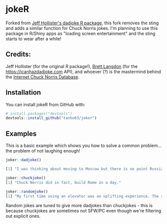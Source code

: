 # jokeR

Forked from [Jeff Hollister's dadjoke R package](https://github.com/jhollist/dadjoke), this fork removes the sting and adds a similar function for Chuck Norris jokes. I'm planning to use this package in R/Shiny apps as "loading screen entertainment" and the sting starts to wear after a while!

## Credits:

Jeff Hollister (for the original R package!), [Brett Langdon](https://brett.is/) (for the <https://icanhazdadjoke.com> API), and whoever (?) is the mastermind behind the [Internet Chuck Norris Database](https://icndb.com). 


## Installation

You can install jokeR from GitHub with:

``` r
# install.packages("devtools")
devtools::install_github("tanho63/joker")
```

## Examples

This is a basic example which shows you how to solve a common problem...  the problem of not laughing enough!

``` r
joker::dadjoke()

[1] "I was thinking about moving to Moscow but there is no point Russian into things."

joker::chuckjoke()
[1] "Chuck Norris did in fact, build Rome in a day."

joker::randomjoke()
[1] "My first time using an elevator was an uplifting experience. The second time let me down."
```
Random jokes are tuned to give more dadjokes than chuckjokes - this is because chuckjokes are sometimes not SFW/PC even though we're filtering out explicit ones.
